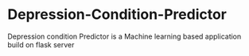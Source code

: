 # Depression-Condition-Predictor
Depression condition Predictor is a Machine learning based application build on flask server
